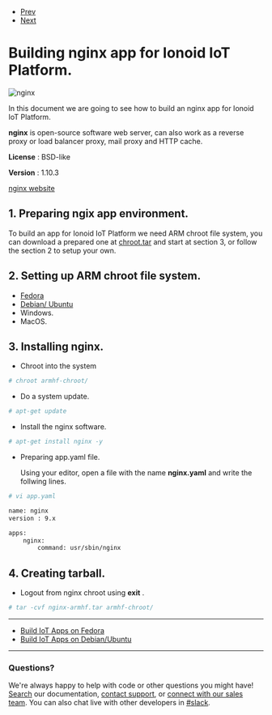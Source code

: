<nav role="navigation">
                <ul class="pagination">
                        <li class="button"><a href="#0">Prev</a></li>
                        <li class="button"><a href="#0">Next</a></li>
                </ul>
</nav>

# Building nginx app for Ionoid IoT Platform.

![nginx](https://github.com/opendevices/iot.doc/blob/master/apps/build/img/nginx.svg)

In this document we are going to see how to build an nginx  app for Ionoid IoT Platform.

**nginx**  is open-source software  web server, can also work as a reverse proxy or load balancer proxy,
mail proxy and HTTP cache.

**License** : BSD-like

**Version** : 1.10.3

[nginx website](https://www.nginx.com/)


## 1. Preparing ngix app environment.

To build an app for Ionoid IoT Platform we need ARM chroot file system, you can download a prepared one at [chroot.tar]( https://storage.cloud.google.com/public.opendevices.io/chroot.tar)
and start at section 3, or follow the section 2 to setup your own.


## 2. Setting up  ARM chroot file system.

   - [Fedora](https://github.com/opendevices/iot.doc/blob/master/apps/build/build_on_fedora_linux.rst)
   - [Debian/ Ubuntu](https://github.com/opendevices/iot.doc/blob/master/apps/build/build_on_debian_linux.rst)
   - Windows.
   - MacOS.



## 3. Installing nginx.

- Chroot into the system

```bash
# chroot armhf-chroot/

```
- Do a system update.

```bash
# apt-get update

```

- Install the nginx software.

```bash
# apt-get install nginx -y

```

- Preparing app.yaml file.

  Using your editor, open a file with the name **nginx.yaml** and write the follwing lines.

```bash
# vi app.yaml
```


```bash
name: nginx
version : 9.x

apps:
	nginx:
		command: usr/sbin/nginx
```


## 4.  Creating tarball.

- Logout from nginx chroot using **exit** .

```bash
# tar -cvf nginx-armhf.tar armhf-chroot/
```


---

<ul class="doclink">
  <li><a href="https://docs.ionoid.io/#/../apps/build/build_on_fedora_linux.md">Build IoT Apps on Fedora</a></li>
  <li><a href="https://docs.ionoid.io/#/../apps/build/build_on_debian_linux.md">Build IoT Apps on Debian/Ubuntu</a></li>
</ul>

---


### Questions?
We're always happy to help with code or other questions you might have! [Search](https://docs.ionoid.io/#/) our documentation, [contact support](support@ionoid.io), or [connect with our sales team](support@opendevices.io). You can also chat live with other developers in  [#slack](https://ionoidcommunity.slack.com/messages).



